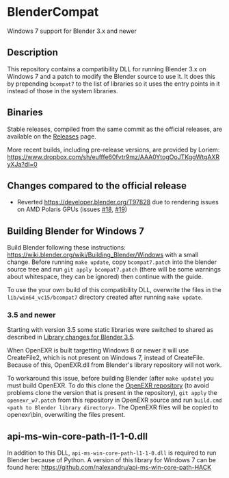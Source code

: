 # BlenderCompat
Windows 7 support for Blender 3.x and newer

## Description

This repository contains a compatibility DLL for running Blender 3.x on Windows 7 and a patch to modify the Blender source to use it. It does this by prepending `bcompat7` to the list of libraries so it uses the entry points in it instead of those in the system libraries.

## Binaries

Stable releases, compiled from the same commit as the official releases, are available on the [Releases](https://github.com/nalexandru/BlenderCompat/releases) page.

More recent builds, including pre-release versions, are provided by Loriem: https://www.dropbox.com/sh/eufffe60fvtr9mz/AAA0YtogOoJTKggWtgAXRyXJa?dl=0

## Changes compared to the official release

* Reverted https://developer.blender.org/T97828 due to rendering issues on AMD Polaris GPUs (issues [#18](https://github.com/nalexandru/BlenderCompat/issues/18), [#19](https://github.com/nalexandru/BlenderCompat/issues/19))

## Building Blender for Windows 7

Build Blender following these instructions: https://wiki.blender.org/wiki/Building_Blender/Windows with a small change.
Before running `make update`, copy `bcompat7.patch` into the blender source tree and run `git apply bcompat7.patch` (there will be some warnings about whitespace, they can be ignored) then continue with the guide.

To use the your own build of this compatibility DLL, overwrite the files in the `lib/win64_vc15/bcompat7` directory created after running `make update`.

### 3.5 and newer

Starting with version 3.5 some static libraries were switched to shared as described in [Library changes for Blender 3.5](https://projects.blender.org/blender/blender/issues/99618#:~:text=Library%20changes%20for%20Blender%203.5).

When OpenEXR is built targetting Windows 8 or newer it will use CreateFile2, which is not present on Windows 7, instead of CreateFile. Because of this, OpenEXR.dll from Blender's library repository will not work.

To workaround this issue, before building Blender (after `make update`) you must build OpenEXR. To do this clone the [OpenEXR repository](https://github.com/AcademySoftwareFoundation/openexr) (to avoid problems clone the version that is present in the repository), `git apply` the `openexr_w7.patch` from this repository in OpenEXR source and run `build.cmd <path to Blender library directory>`. The OpenEXR files will be copied to <blender library dir>openexr\bin, overwriting the files present.

## api-ms-win-core-path-l1-1-0.dll

In addition to this DLL, `api-ms-win-core-path-l1-1-0.dll` is required to run Blender because of Python. A version of this library for Windows 7 can be found here: https://github.com/nalexandru/api-ms-win-core-path-HACK
